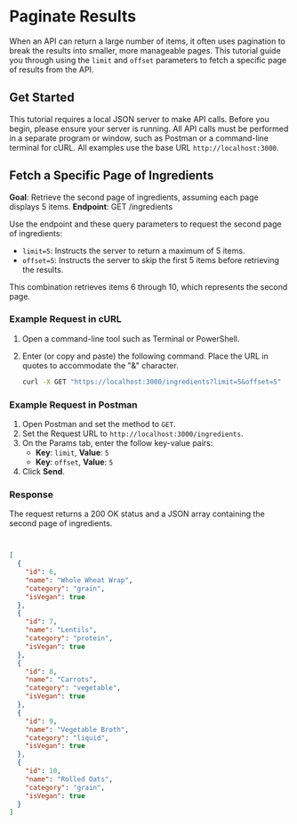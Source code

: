 # Paginate Results

When an API can return a large number of items, it often uses pagination to break the results into smaller, more manageable pages. This tutorial guide you through using the `limit` and `offset` parameters to fetch a specific page of results from the API.

## Get Started

This tutorial requires a local JSON server to make API calls. Before you begin, please ensure your server is running. All API calls must be performed in a separate program or window, such as Postman or a command-line terminal for cURL. All examples use the base URL `http://localhost:3000`.

## Fetch a Specific Page of Ingredients

**Goal**: Retrieve the second page of ingredients, assuming each page displays 5 items.
**Endpoint**: GET /ingredients

Use the endpoint and these query parameters to request the second page of ingredients:

* `limit=5`: Instructs the server to return a maximum of 5 items.
* `offset=5`: Instructs the server to skip the first 5 items before retrieving the results.

This combination retrieves items 6 through 10, which represents the second page.

### Example Request in cURL

1. Open a command-line tool such as Terminal or PowerShell.
2. Enter (or copy and paste) the following command. Place the URL in quotes to accommodate the "&" character.

    ```Bash
    curl -X GET "https://localhost:3000/ingredients?limit=5&offset=5"
    ```

### Example Request in Postman

1. Open Postman and set the method to `GET`.
2. Set the Request URL to `http://localhost:3000/ingredients`.
3. On the Params tab, enter the follow key-value pairs:
    * **Key**: `limit`, **Value**: `5`
    * **Key**: `offset`, **Value**: `5`
4. Click **Send**.

### Response

The request returns a 200 OK status and a JSON array containing the second page of ingredients.

```JSON


[
  {
    "id": 6,
    "name": "Whole Wheat Wrap",
    "category": "grain",
    "isVegan": true
  },
  {
    "id": 7,
    "name": "Lentils",
    "category": "protein",
    "isVegan": true
  },
  {
    "id": 8,
    "name": "Carrots",
    "category": "vegetable",
    "isVegan": true
  },
  {
    "id": 9,
    "name": "Vegetable Broth",
    "category": "liquid",
    "isVegan": true
  },
  {
    "id": 10,
    "name": "Rolled Oats",
    "category": "grain",
    "isVegan": true
  }
]
```
